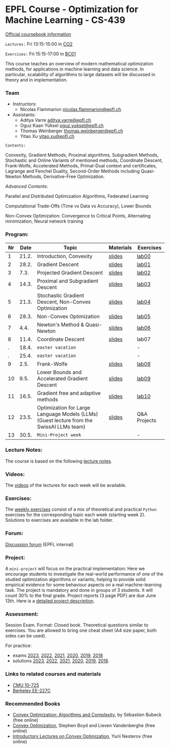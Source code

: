 # EPFL Course - Optimization for Machine Learning - CS-439

[Official coursebook information](http://edu.epfl.ch/coursebook/en/optimization-for-machine-learning-CS-439)

`Lectures:` Fri 13:15-15:00 in [CO2](https://plan.epfl.ch/?room==CO%202)

`Exercises:` Fri 15:15-17:00 in [BC01](https://plan.epfl.ch/?room==BC%2001)

This course teaches an overview of modern mathematical optimization methods, for applications in machine learning and data science. In particular, scalability of algorithms to large datasets will be discussed in theory and in implementation.

### Team
 - Instructors: 
   - Nicolas Flammarion [nicolas.flammarion@epfl.ch](mailto:nicolas.flammarion@epfl.ch)
 - Assistants:
   - Aditya Varre [aditya.varre@epfl.ch](mailto:aditya.varre@epfl.ch)
   - Oguz Kaan Yüksel [oguz.yuksel@epfl.ch](mailto:oguz.yuksel@epfl.ch)
   - Thomas Weinberger [thomas.weinberger@epfl.ch](mailto:thomas.weinberger@epfl.ch)
   - Yitao Xu [yitao.xu@epfl.ch](mailto:yitao.xu@epfl.ch)

 

   
`Contents:`

Convexity, Gradient Methods, Proximal algorithms, Subgradient Methods, Stochastic and Online Variants of mentioned methods, Coordinate Descent, Frank-Wolfe, Accelerated Methods, Primal-Dual context and certificates, Lagrange and Fenchel Duality, Second-Order Methods including Quasi-Newton Methods, Derivative-Free Optimization.

*Advanced Contents:*

Parallel and Distributed Optimization Algorithms, Federated Learning

Computational Trade-Offs (Time vs Data vs Accuracy), Lower Bounds

Non-Convex Optimization: Convergence to Critical Points, Alternating minimization, Neural network training

### Program:
| Nr | Date  | Topic                                                 | Materials                                                                                                  | Exercises                             |
| -- | ----- | ----------------------------------------------------- | ---------------------------------------------------------------------------------------------------------- | ------------------------------------- |
| 1  | 21.2. | Introduction, Convexity                               |  [slides](../../raw/master/slides/lecture01.pdf)| [lab00](../../raw/master/labs/ex00/exercise00.pdf)|
| 2  | 28.2.  | Gradient Descent                                      |  [slides](../../raw/master/slides/lecture02.pdf)| [lab01](../../raw/master/labs/ex01/exercise01.pdf) |
| 3  | 7.3.  | Projected Gradient Descent                            |   [slides](../../raw/master/slides/lecture03.pdf) | [lab02](../../raw/master/labs/ex02/exercise02.pdf)|
| 4  | 14.3. | Proximal and Subgradient Descent                      |  [slides](../../raw/master/slides/lecture04.pdf) |  [lab03](../../raw/master/labs/ex03/exercise03.pdf) |
| 5  | 21.3. | Stochastic Gradient Descent, Non-Convex Optimization  |  [slides](../../raw/master/slides/lecture05.pdf)  | [lab04](../../raw/master/labs/ex04/exercise04.pdf) |
| 6  | 28.3. | Non-Convex Optimization                               | [slides](../../raw/master/slides/lecture06.pdf)  | [lab05](../../raw/master/labs/ex05/exercise05.pdf) |
| 7  | 4.4. | Newton's Method & Quasi-Newton                        | [slides](../../raw/master/slides/lecture07.pdf)  | [lab06](../../raw/master/labs/ex06/exercise06.pdf) |
| 8  | 11.4. | Coordinate Descent                                    |  [slides](../../raw/master/slides/lecture08.pdf)  | lab07 |
| .  | 18.4. | `easter vacation`                                     |                                                                                                            | -                                     |
| .  | 25.4.  | `easter vacation`                                     |                                                                                                            | -                                     |
| 9  |  2.5. | Frank-Wolfe                                           |  [slides](../../raw/master/slides/lecture09.pdf)  | [lab08](../../raw/master/labs/ex08/exercise08.pdf) |
| 10 | 9.5. | Lower Bounds and Accelerated Gradient Descent |   [slides](../../raw/master/slides/lecture10.pdf)    | [lab09](../../raw/master/labs/ex09/exercise09.pdf) |
| 11 | 16.5.  |  Gradient free and adaptive methods                                |    [slides](../../raw/master/slides/lecture11.pdf)                                                | [lab10](../../raw/master/labs/ex10/exercise10.pdf) | 
| 12 | 23.5.  | Optimization for Large Language Models (LLMs) (Guest lecture from the SwissAI LLMs team)                                |  [slides](../../raw/master/slides/lecture12.pdf)                                                      | Q&A Projects                          |
| 13 | 30.5. | `Mini-Project week`                                   |                                                                                                            | -                                     |

### Lecture Notes:
The course is based on the following [lecture notes](../../raw/master/lecture_notes/lecture-notes.pdf).

### Videos:
The [videos](https://mediaspace.epfl.ch/channel/CS-439+Optimization+for+machine+learning/31980) of the lectures for each week will be available.

### Exercises:
The [weekly exercises](../../tree/master/labs/) consist of a mix of theoretical and practical `Python` exercises for the corresponding topic each week (starting week 2). Solutions to exercises are available in the lab folder.

### Forum:
[Discussion forum](https://edstem.org/eu/courses/2015/discussion/) (EPFL internal)

### Project:
A `mini-project` will focus on the practical implementation: Here we encourage students to investigate the real-world performance of one of the studied optimization algorithms or variants, helping to provide solid empirical evidence for some behaviour aspects on a real machine-learning task. The project is mandatory and done in groups of 3 students. It will count 30% to the final grade. Project reports (3 page PDF) are due June 13th. Here is a [detailed project description](../../raw/master/labs/mini-project/miniproject_description.pdf).

### Assessment:
Session Exam. Format: Closed book. Theoretical questions similar to exercises. You are allowed to bring one cheat sheet (A4 size paper, both sides can be used).

For practice: 
- exams [2023](../../raw/master/exams/exam2023.pdf), [2022](../../raw/master/exams/exam2022.pdf), [2021](../../raw/master/exams/exam2021.pdf), [2020](../../raw/master/exams/exam2020.pdf), [2019](../../raw/master/exams/exam2019.pdf), [2018](../../raw/master/exams/exam2018.pdf)
- solutions [2023](../../raw/master/exams/exam2023solutions.pdf), [2022](../../raw/master/exams/exam2022solutions.pdf), [2021](../../raw/master/exams/exam2021solutions.pdf), [2020](../../raw/master/exams/exam2020solutions.pdf), [2019](../../raw/master/exams/exam2019solutions.pdf), [2018](../../raw/master/exams/exam2018solutions.pdf).

### Links to related courses and materials 
 - [CMU 10-725](https://www.stat.cmu.edu/~ryantibs/convexopt-F18/)
 - [Berkeley EE-227C](https://ee227c.github.io/)
 
### Recommended Books
 - [Convex Optimization: Algorithms and Complexity](https://arxiv.org/pdf/1405.4980.pdf), by Sébastien Bubeck (free online)
 - [Convex Optimization](http://stanford.edu/~boyd/cvxbook/), Stephen Boyd and Lieven Vandenberghe (free online)
 - [Introductory Lectures on Convex Optimization](http://citeseerx.ist.psu.edu/viewdoc/download?doi=10.1.1.693.855&rep=rep1&type=pdf), Yurii Nesterov (free online)
